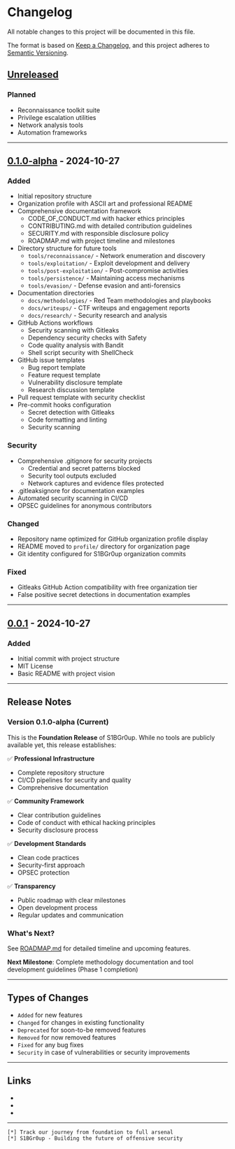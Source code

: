 # Changelog

All notable changes to this project will be documented in this file.

The format is based on [Keep a Changelog](https://keepachangelog.com/en/1.0.0/),
and this project adheres to [Semantic Versioning](https://semver.org/spec/v2.0.0.html).

## [Unreleased]

### Planned
- Reconnaissance toolkit suite
- Privilege escalation utilities
- Network analysis tools
- Automation frameworks

---

## [0.1.0-alpha] - 2024-10-27

### Added
- Initial repository structure
- Organization profile with ASCII art and professional README
- Comprehensive documentation framework
  - CODE_OF_CONDUCT.md with hacker ethics principles
  - CONTRIBUTING.md with detailed contribution guidelines
  - SECURITY.md with responsible disclosure policy
  - ROADMAP.md with project timeline and milestones
- Directory structure for future tools
  - `tools/reconnaissance/` - Network enumeration and discovery
  - `tools/exploitation/` - Exploit development and delivery
  - `tools/post-exploitation/` - Post-compromise activities
  - `tools/persistence/` - Maintaining access mechanisms
  - `tools/evasion/` - Defense evasion and anti-forensics
- Documentation directories
  - `docs/methodologies/` - Red Team methodologies and playbooks
  - `docs/writeups/` - CTF writeups and engagement reports
  - `docs/research/` - Security research and analysis
- GitHub Actions workflows
  - Security scanning with Gitleaks
  - Dependency security checks with Safety
  - Code quality analysis with Bandit
  - Shell script security with ShellCheck
- GitHub issue templates
  - Bug report template
  - Feature request template
  - Vulnerability disclosure template
  - Research discussion template
- Pull request template with security checklist
- Pre-commit hooks configuration
  - Secret detection with Gitleaks
  - Code formatting and linting
  - Security scanning

### Security
- Comprehensive .gitignore for security projects
  - Credential and secret patterns blocked
  - Security tool outputs excluded
  - Network captures and evidence files protected
- .gitleaksignore for documentation examples
- Automated security scanning in CI/CD
- OPSEC guidelines for anonymous contributors

### Changed
- Repository name optimized for GitHub organization profile display
- README moved to `profile/` directory for organization page
- Git identity configured for S1BGr0up organization commits

### Fixed
- Gitleaks GitHub Action compatibility with free organization tier
- False positive secret detections in documentation examples

---

## [0.0.1] - 2024-10-27

### Added
- Initial commit with project structure
- MIT License
- Basic README with project vision

---

## Release Notes

### Version 0.1.0-alpha (Current)

This is the **Foundation Release** of S1BGr0up. While no tools are publicly available yet, this release establishes:

✅ **Professional Infrastructure**
- Complete repository structure
- CI/CD pipelines for security and quality
- Comprehensive documentation

✅ **Community Framework**
- Clear contribution guidelines
- Code of conduct with ethical hacking principles
- Security disclosure process

✅ **Development Standards**
- Clean code practices
- Security-first approach
- OPSEC protection

✅ **Transparency**
- Public roadmap with clear milestones
- Open development process
- Regular updates and communication

### What's Next?

See [ROADMAP.md](ROADMAP.md) for detailed timeline and upcoming features.

**Next Milestone**: Complete methodology documentation and tool development guidelines (Phase 1 completion)

---

## Types of Changes

- `Added` for new features
- `Changed` for changes in existing functionality
- `Deprecated` for soon-to-be removed features
- `Removed` for now removed features
- `Fixed` for any bug fixes
- `Security` in case of vulnerabilities or security improvements

---

## Links

- [Unreleased]: https://github.com/S1b-Team/.github/compare/v0.1.0-alpha...HEAD
- [0.1.0-alpha]: https://github.com/S1b-Team/.github/releases/tag/v0.1.0-alpha
- [0.0.1]: https://github.com/S1b-Team/.github/releases/tag/v0.0.1

---

```
[*] Track our journey from foundation to full arsenal
[*] S1BGr0up - Building the future of offensive security
```
